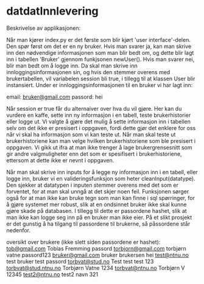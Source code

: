 # datdatInnlevering

Beskrivelse av applikasjonen:

Når man kjører index.py er det første som blir kjørt 'user interface'-delen. Den spør først om det er en ny bruker. Hvis man svarer ja, kan man skrive inn den nødvendige informasjonen som man blir bedt om, og dette blir lagt inn i tabellen 'Bruker' gjennom funkjsonen newUser(). Hvis man svarer nei, blir man bedt om å logge inn. Da skal man skrive inn innloggingsinformasjonen sin, og hvis den stemmer overens med brukertabellen, vil variabelen session bli true, i tillegg til at klassen User blir instansiert. Under er innloggingsinformasjonen til en bruker vi har lagt inn:

email: bruker@gmail.com
passord: hei

Når session er true får du alternaiver over hva du vil gjøre. Her kan du vurdere en kaffe, sette inn ny informasjon i en tabell, teste brukerhistorier eller logge ut.
Vi valgte å gjøre det mulig å sette informasjon inn i tabellen selv om det ikke er presisert i oppgaven, fordi dette gjør det enklere for oss når vi skal ha informasjon som vi kan teste ut.
Når man skal teste ut brukerhistoriene kan man velge hvilken brukerhistoriene som ble presisert i oppgaven. Vi gikk ut ifra at man ikke trenger å lage brukergrensesnitt som gir andre valgmuligheter enn det som er spesifisert i brukerhistoriene, ettersom at dette ikke er nevnt i oppgaven.

Når man skal skrive inn inputs for å legge ny informasjon inn i en tabell, eller logge inn, bruker vi en valideringsfunksjon som heter cleanInput(datatype). Den sjekker at datatypen i inputen stemmer overens med det som er forventet, for at man skal unngå at det skjer noen feil. Funksjonen sørger også for at man ikke kan bruke tegn som man kan finne i sql spørringer, for å gjøre systemet mer robust, slik at en ondsinnet bruker ikke skal kunne gjøre skade på databasen. I tillegg til dette er passordene hashet, slik at man ikke kan logge seg inn på en bruker man ikke eier. På et slikt prosjekt er det gunstig å ha tilgang til passordene til brukerne, så påssordene står nedenfor.

oversikt over brukere (ikke slett siden passordene er hashet):
tob@gmail.com Tobias Fremming passord
torbjorn@gmail.com torbjørn vatne passord123
bruker@gmail.com bruker brukersen hei
test@ntnu.no test bruker test passord
torbvat@stud.no Test test test 123
torbvat@stud.ntnu.no Torbjørn Vatne 1234
torbvat@ntnu.no Torbjørn V 12345
test2@ntnu.no test2 navn 321
